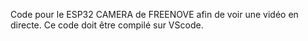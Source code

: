 Code pour le ESP32 CAMERA de FREENOVE afin de voir une vidéo en directe. Ce code doit être compilé sur VScode. 
